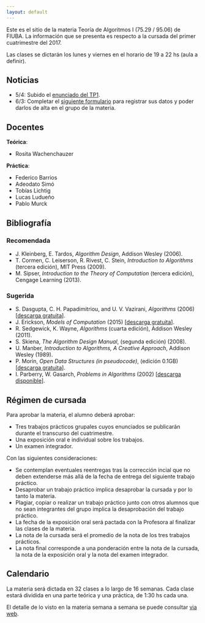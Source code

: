 ```yaml
---
layout: default
---
```


Este es el sitio de la materia Teoría de Algoritmos I (75.29 / 95.06) de FIUBA. La información que se presenta es respecto a la cursada del primer cuatrimestre del 2017.

Las clases se dictarán los lunes y viernes en el horario de 19 a 22 hs (aula a definir).


## Noticias
  - 5/4: Subido el [enunciado del TP1](https://algoritmos-rw.github.io/tda/tp1/).
  - 6/3: Completar el [siguiente formulario](https://goo.gl/forms/LoEZ1AFvjAEtOQV32) para registrar sus datos y poder darlos de alta en el grupo de la materia.

## Docentes

**Teórica**:

  - Rosita Wachenchauzer

**Práctica**:

  - Federico Barrios
  - Adeodato Simó
  - Tobías Lichtig
  - Lucas Ludueño
  - Pablo Murck


## Bibliografía

### Recomendada
  - J. Kleinberg, E. Tardos, _Algorithm Design_, Addison Wesley (2006).
  - T. Cormen, C. Leiserson, R. Rivest, C. Stein, _Introduction to Algorithms_ (tercera edición), MIT Press (2009).
  - M. Sipser, _Introduction to the Theory of Computation_ (tercera edición), Cengage Learning (2013).

### Sugerida
  - S. Dasgupta, C. H. Papadimitriou, and U. V. Vazirani, _Algorithms_ (2006) [[descarga gratuita](http://cseweb.ucsd.edu/~dasgupta/book/)].
  - J. Erickson, _Models of Computation_ (2015) [[descarga gratuita](http://jeffe.cs.illinois.edu/teaching/algorithms/)].
  - R. Sedgewick, K. Wayne, _Algorithms_ (cuarta edición), Addison Wesley (2011).
  - S. Skiena, _The Algorithm Design Manual_, (segunda edición) (2008).
  - U. Manber, _Introduction to Algorithms, A Creative Approach_, Addison Wesley (1989).
  - P. Morin, _Open Data Structures (in pseudocode)_, (edición 0.1GB) [[descarga gratuita](http://opendatastructures.org/)].
  - I. Parberry, W. Gasarch, _Problems in Algorithms_ (2002) [[descarga disponible](http://larc.unt.edu/ian/books/free/)].


## Régimen de cursada

Para aprobar la materia, el alumno deberá aprobar:

  - Tres trabajos prácticos grupales cuyos enunciados se publicarán durante el transcurso del cuatrimestre.
  - Una exposición oral e individual sobre los trabajos.
  - Un examen integrador.

Con las siguientes consideraciones:

  - Se contemplan eventuales reentregas tras la corrección incial que no deben extenderse más allá de la fecha de entrega del siguiente trabajo práctico.
  - Desaprobar un trabajo práctico implica desaprobar la cursada y por lo tanto la materia.
  - Plagiar, copiar o realizar un trabajo práctico junto con otros alumnos que no sean integrantes del grupo implica la desaprobación del trabajo práctico.
  - La fecha de la exposición oral será pactada con la Profesora al finalizar las clases de la materia.
  - La nota de la cursada será el promedio de la nota de los tres trabajos prácticos.
  - La nota final corresponde a una ponderación entre la nota de la cursada, la nota de la exposición oral y la nota del examen integrador.


## Calendario

La materia será dictada en 32 clases a lo largo de 16 semanas. Cada clase estará dividida en una parte teórica y una práctica, de 1:30 hs cada una.

El detalle de lo visto en la materia semana a semana se puede consultar [via web](https://docs.google.com/spreadsheets/d/1aKBEMrplAu5JInOFGPz-lEHsXj7W_iL6_x5efivOzD4/pubhtml?gid=1350582962&single=true).
